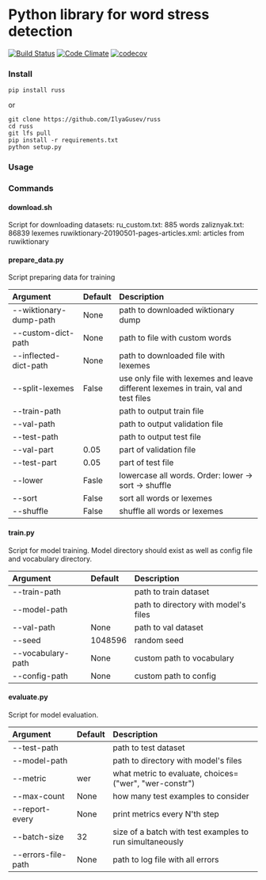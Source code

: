 # Python library for word stress detection #

[![Build Status](https://travis-ci.org/IlyaGusev/russ.svg?branch=master)](https://travis-ci.org/IlyaGusev/russ)
[![Code Climate](https://codeclimate.com/github/IlyaGusev/russ/badges/gpa.svg)](https://codeclimate.com/github/IlyaGusev/russ)
[![codecov](https://codecov.io/gh/IlyaGusev/russ/branch/master/graph/badge.svg)](https://codecov.io/gh/IlyaGusev/russ)

### Install
```
pip install russ
```

or

```
git clone https://github.com/IlyaGusev/russ
cd russ
git lfs pull
pip install -r requirements.txt
python setup.py
```

### Usage



### Commands

#### download.sh

Script for downloading datasets:
ru_custom.txt: 885 words
zaliznyak.txt: 86839 lexemes
ruwiktionary-20190501-pages-articles.xml: articles from ruwiktionary

#### prepare_data.py

Script preparing data for training

| Argument               | Default | Description                                                                         |
|:-----------------------|:--------|:------------------------------------------------------------------------------------|
| --wiktionary-dump-path | None    | path to downloaded wiktionary dump                                                  |
| --custom-dict-path     | None    | path to file with custom words                                                      |
| --inflected-dict-path  | None    | path to downloaded file with lexemes                                                |
| --split-lexemes        | False   | use only file with lexemes and leave different lexemes in train, val and test files |
| --train-path           |         | path to output train file                                                           |
| --val-path             |         | path to output validation file                                                      |
| --test-path            |         | path to output test file                                                            |
| --val-part             | 0.05    | part of validation file                                                             |
| --test-part            | 0.05    | part of test file                                                                   |
| --lower                | Fasle   | lowercase all words. Order: lower -> sort -> shuffle                                |
| --sort                 | False   | sort all words or lexemes                                                           |
| --shuffle              | False   | shuffle all words or lexemes                                                        |


#### train.py

Script for model training. Model directory should exist as well as config file and vocabulary directory.

| Argument          | Default | Description                          |
|:------------------|:--------|:-------------------------------------|
| --train-path      |         | path to train dataset                |
| --model-path      |         | path to directory with model's files |
| --val-path        | None    | path to val dataset                  |
| --seed            | 1048596 | random seed                          |
| --vocabulary-path | None    | custom path to vocabulary            |
| --config-path     | None    | custom path to config                |

#### evaluate.py

Script for model evaluation.

| Argument             | Default | Description                                               |
|:---------------------|:--------|:----------------------------------------------------------|
| --test-path          |         | path to test dataset                                      |
| --model-path         |         | path to directory with model's files                      |
| --metric             | wer     | what metric to evaluate, choices=("wer", "wer-constr")    |
| --max-count          | None    | how many test examples to consider                        |
| --report-every       | None    | print metrics every N'th step                             |
| --batch-size         | 32      | size of a batch with test examples to run simultaneously  |
| --errors-file-path   | None    | path to log file with all errors                          |
